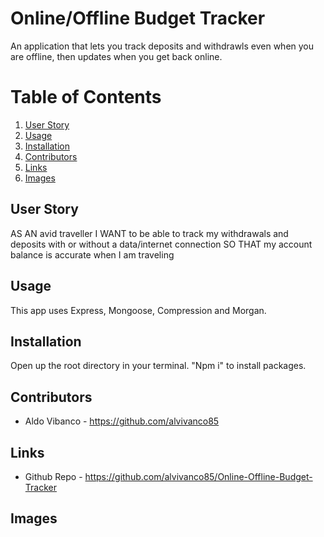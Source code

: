 # Online/Offline Budget Tracker

An application that lets you track deposits and withdrawls even when you are offline, then updates when you get back online. 

# Table of Contents
1. [User Story](#User-Story)
2. [Usage](#Usage)
3. [Installation](#Installation)
4. [Contributors](#Contributors)
5. [Links](#Links)
6. [Images](#Images)


## User Story

AS AN avid traveller
I WANT to be able to track my withdrawals and deposits with or without a data/internet connection
SO THAT my account balance is accurate when I am traveling


## Usage

This app uses Express, Mongoose, Compression and Morgan.

## Installation

Open up the root directory in your terminal. "Npm i" to install packages. 

## Contributors
* Aldo Vibanco - https://github.com/alvivanco85

## Links
* Github Repo - https://github.com/alvivanco85/Online-Offline-Budget-Tracker

## Images

